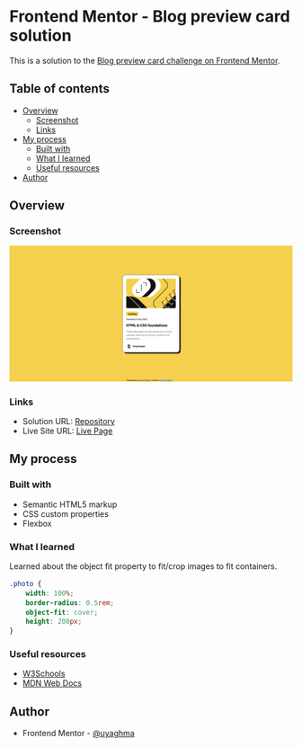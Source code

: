 # Frontend Mentor - Blog preview card solution

This is a solution to the [Blog preview card challenge on Frontend Mentor](https://www.frontendmentor.io/challenges/blog-preview-card-ckPaj01IcS).

## Table of contents

- [Overview](#overview)
  - [Screenshot](#screenshot)
  - [Links](#links)
- [My process](#my-process)
  - [Built with](#built-with)
  - [What I learned](#what-i-learned)
  - [Useful resources](#useful-resources)
- [Author](#author)

## Overview

### Screenshot

![](./screenshot.png)

### Links

- Solution URL: [Repository](https://your-solution-url.com)
- Live Site URL: [Live Page](https://your-live-site-url.com)

## My process

### Built with

- Semantic HTML5 markup
- CSS custom properties
- Flexbox

### What I learned

Learned about the object fit property to fit/crop images to fit containers.

```css
.photo {
    width: 100%;
    border-radius: 0.5rem;
    object-fit: cover;
    height: 200px;
}
```

### Useful resources

- [W3Schools](https://www.w3schools.com/)
- [MDN Web Docs](https://developer.mozilla.org/en-US/)

## Author

- Frontend Mentor - [@uyaghma](https://www.frontendmentor.io/profile/uyaghma)